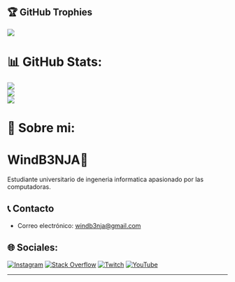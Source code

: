 ## 🏆 GitHub Trophies
![](https://github-profile-trophy.vercel.app/?username=WindB3NJA&theme=radical&no-frame=true&no-bg=false&margin-w=4)

# 📊 GitHub Stats:
![](https://github-readme-streak-stats.herokuapp.com/?user=WindB3NJA&theme=tokyonight&hide_border=false)<br/>
![](https://github-readme-stats.vercel.app/api?username=WindB3NJA&theme=tokyonight&hide_border=false&include_all_commits=false&count_private=false)<br/>
![](https://github-readme-stats.vercel.app/api/top-langs/?username=WindB3NJA&theme=tokyonight&hide_border=false&include_all_commits=false&count_private=false&layout=compact)

# 💫 Sobre mi:

# WindB3NJA🍃
Estudiante universitario de ingeneria informatica apasionado por las computadoras.

## 📞 Contacto
- Correo electrónico: windb3nja@gmail.com

## 🌐 Sociales:
[![Instagram](https://img.shields.io/badge/Instagram-%23E4405F.svg?logo=Instagram&logoColor=white)](https://www.instagram.com/windb3nja.dev/) [![Stack Overflow](https://img.shields.io/badge/-Stackoverflow-FE7A16?logo=stack-overflow&logoColor=white)](https://stackoverflow.com/users/22235614/wind-b3nja) 
[![Twitch](https://img.shields.io/badge/Twitch-%239146FF.svg?logo=Twitch&logoColor=white)](https://twitch.tv/windb3nja) 
[![YouTube](https://img.shields.io/badge/YouTube-%23FF0000.svg?logo=YouTube&logoColor=white)](https://youtube.com/@windb3nja) 

---
<!-- Proudly created with GPRM ( https://gprm.itsvg.in ) -->
